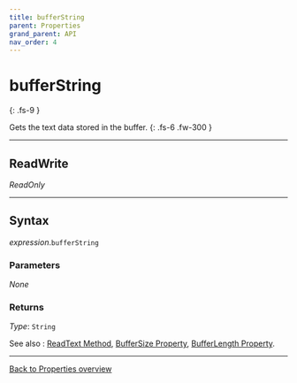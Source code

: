 ```yaml
---
title: bufferString
parent: Properties
grand_parent: API
nav_order: 4
---
```


# bufferString
{: .fs-9 }

Gets the text data stored in the buffer.
{: .fs-6 .fw-300 }

---

## ReadWrite

_ReadOnly_

---

## Syntax

*expression*.`bufferString`

### Parameters

_None_

### Returns

*Type*: `String`

See also
: [ReadText Method](https://ecp-solutions.github.io/ECPTextStream/api/methods/readtext.html), [BufferSize Property](https://ecp-solutions.github.io/ECPTextStream/api/properties/buffersize.html), [BufferLength Property](https://ecp-solutions.github.io/ECPTextStream/api/properties/bufferlength.html).

---

[Back to Properties overview](https://ecp-solutions.github.io/ECPTextStream/api/properties/)
